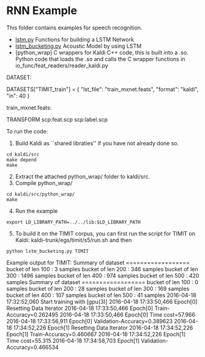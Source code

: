 RNN Example
===========
This folder contains examples for speech recognition.

- [lstm.py](lstm.py) Functions for building a LSTM Network
- [lstm_bucketing.py](lstm_bucketing.py) Acoustic Model by using LSTM
- [python_wrap] C wrappers for Kaldi C++ code, this is built into a .so. Python code that loads the .so and calls the C wrapper functions in io_func/feat_readers/reader_kaldi.py

DATASET:

DATASETS["TIMIT_train"] = {
        "lst_file": "train_mxnet.feats",
        "format": "kaldi",
        "in": 40
        }


train_mxnet.feats:

TRANSFORM scp:feat.scp
scp:label.scp

To run the code:
1. Build Kaldi as ``shared libraties'' if you have not already done so.
```
cd kaldi/src
make depend
make
```
2. Extract the attached python_wrap/ folder to kaldi/src.
3. Compile python_wrap/
```
cd kaldi/src/python_wrap/
make
```
4. Run the example
```
export LD_LIBRARY_PATH=../../lib:$LD_LIBRARY_PATH
```
5. To build it on the TIMIT corpus, you can first run the script for TIMIT on Kaldi: kaldi-trunk/egs/timit/s5/run.sh and then 
```
python lstm_bucketing.py TIMIT
```

Example output for TIMIT:
Summary of dataset ==================
bucket of len 100 : 3 samples
bucket of len 200 : 346 samples
bucket of len 300 : 1496 samples
bucket of len 400 : 974 samples
bucket of len 500 : 420 samples
Summary of dataset ==================
bucket of len 100 : 0 samples
bucket of len 200 : 28 samples
bucket of len 300 : 169 samples
bucket of len 400 : 107 samples
bucket of len 500 : 41 samples
2016-04-18 17:32:52,060 Start training with [gpu(3)]
2016-04-18 17:33:50,466 Epoch[0] Resetting Data Iterator
2016-04-18 17:33:50,466 Epoch[0] Train-Accuracy=0.262495
2016-04-18 17:33:50,466 Epoch[0] Time cost=57.966
2016-04-18 17:33:56,911 Epoch[0] Validation-Accuracy=0.389623
2016-04-18 17:34:52,226 Epoch[1] Resetting Data Iterator
2016-04-18 17:34:52,226 Epoch[1] Train-Accuracy=0.460667
2016-04-18 17:34:52,226 Epoch[1] Time cost=55.315
2016-04-18 17:34:58,703 Epoch[1] Validation-Accuracy=0.466534
